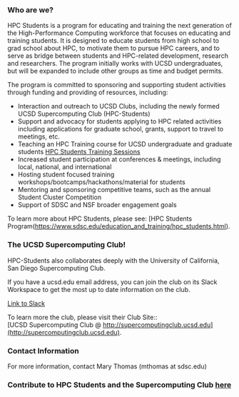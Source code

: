 ### Who are we?

HPC Students is a program for educating and training the next generation of the High-Performance Computing workforce that focuses on educating and training students. It is designed to educate students from high school to grad school about HPC, to motivate them to pursue HPC careers, and to serve as bridge between students and HPC-related development, research and researchers. The program initially works with UCSD undergraduates, but will be expanded to include other groups as time and budget permits.

The program is committed to sponsoring and supporting student activities through funding and providing of resources, including:

* Interaction and outreach to UCSD Clubs, including the newly formed UCSD Supercomputing Club (HPC-Students)
* Support and advocacy for students applying to HPC related activities including applications for graduate school, grants, support to travel to meetings, etc.
* Teaching an HPC Training course for UCSD undergraduate and graduate students [HPC Students Training Sessions](https://hpc-students.sdsc.edu/hpc-training.html)
* Increased student participation at conferences & meetings, including local, national, and international
* Hosting student focused training workshops/bootcamps/hackathons/material for students
* Mentoring and sponsoring competitive teams, such as the annual Student Cluster Competition
* Support of SDSC and NSF broader engagement goals

To learn more about HPC Students, please see: [HPC Students Program(https://www.sdsc.edu/education_and_training/hpc_students.html).


### The UCSD Supercomputing Club!

HPC-Students also collaborates deeply with the University of California, San Diego Supercomputing Club.

If you have a ucsd.edu email address, you can join the club on its Slack Workspace to get the most up to date information on the club.

[Link to Slack](https://hpcstudentsatsdsc.slack.com)

To learn more the club, please visit their Club Site:: <br>
[UCSD Supercomputing Club @ http://supercomputingclub.ucsd.edu](http://supercomputingclub.ucsd.edu). <br>


### Contact Information

For more information, contact Mary Thomas (mthomas at sdsc.edu) 

### Contribute to HPC Students and the Supercomputing Club [here](https://espi.ucsd.edu/make-a-gift?id=e4cddf78-4e99-462b-93ac-ffbea5886c5a)
